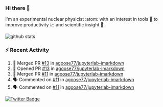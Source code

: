 ### Hi there 👋 

I'm an experimental nuclear physicist :atom: with an interest in tools :wrench: to improve productivity :chart_with_upwards_trend: and scientific insight :telescope:.

![github stats](https://github-readme-stats.vercel.app/api?username=agoose77&show_icons=true&hide_rank=true&hide_title=true&bg_color=30,e76445,904e95&text_color=efe3ec&icon_color=efe3ec)
<!--
**agoose77/agoose77** is a ✨ _special_ ✨ repository because its `README.md` (this file) appears on your GitHub profile.

Here are some ideas to get you started:

- 🔭 I’m currently working on ...
- 🌱 I’m currently learning ...
- 👯 I’m looking to collaborate on ...
- 🤔 I’m looking for help with ...
- 💬 Ask me about ...
- 📫 How to reach me: ...
- 😄 Pronouns: ...
- ⚡ Fun fact: ...
-->

### :zap: Recent Activity
<!--START_SECTION:activity-->
1. 🎉 Merged PR [#13](https://github.com/agoose77/jupyterlab-imarkdown/pull/13) in [agoose77/jupyterlab-imarkdown](https://github.com/agoose77/jupyterlab-imarkdown)
2. 💪 Opened PR [#13](https://github.com/agoose77/jupyterlab-imarkdown/pull/13) in [agoose77/jupyterlab-imarkdown](https://github.com/agoose77/jupyterlab-imarkdown)
3. 🎉 Merged PR [#11](https://github.com/agoose77/jupyterlab-imarkdown/pull/11) in [agoose77/jupyterlab-imarkdown](https://github.com/agoose77/jupyterlab-imarkdown)
4. 🗣 Commented on [#11](https://github.com/agoose77/jupyterlab-imarkdown/issues/11) in [agoose77/jupyterlab-imarkdown](https://github.com/agoose77/jupyterlab-imarkdown)
5. 🗣 Commented on [#11](https://github.com/agoose77/jupyterlab-imarkdown/issues/11) in [agoose77/jupyterlab-imarkdown](https://github.com/agoose77/jupyterlab-imarkdown)
<!--END_SECTION:activity-->


[![Twitter Badge](https://img.shields.io/twitter/follow/agoose77?style=flat-square&logo=Twitter&logoColor=white&color=cornflowerblue)](https://twitter.com/agoose77)
